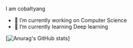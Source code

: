 I am cobaltyang
- 🔭 I’m currently working on Computer Science
- 🌱 I’m currently learning Deep learning

[![Anurag's GitHub stats](https://github-readme-stats.vercel.app/api?username=cobaltyang&count_private=true&show_icons=truetheme=radical)]
